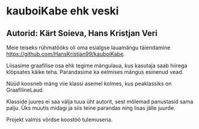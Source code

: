 # kauboiKabe ehk veski
## Autorid: Kärt Soieva, Hans Kristjan Veri

Meie teiseks rühmatööks oli oma esialgse lauamängu täiendamine https://github.com/HansKristjan99/kauboiKabe. 

Liisasime graafilise osa ehk tegime mängulaua, kus kasutaja saab hiirega klõpsates käike teha. Parandasime ka eelmises mängus esinenud vead.

Nüüd koosneb mäng viie klassi asemel kolmes, kus peaklassiks on GraafilineLaud.

Klasside juures ei saa välja tuua üht autorit, sest mõlemad panustasid sama palju. Üks muutis midagi ja siis teine parandas ning lisas jälle juurde.

Projekt valmis võrdse koostöö tulemusena.
